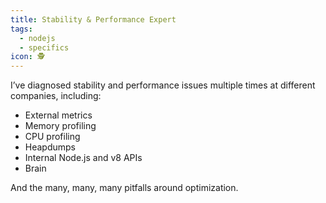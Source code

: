 ```yaml
---
title: Stability & Performance Expert
tags:
  - nodejs
  - specifics
icon: 🕵
---
```

I’ve diagnosed stability and performance issues multiple times at different companies, including:

- External metrics
- Memory profiling
- CPU profiling
- Heapdumps
- Internal Node.js and v8 APIs
- Brain

And the many, many, many pitfalls around optimization.